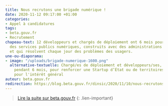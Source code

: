 ```yaml
---
title: Nous recrutons une brigade numérique !
date: 2020-11-12 09:17:00 +01:00
categories:
- Appel à candidatures
tags:
- beta.gouv.fr
- Recrutement
chapeau-text: 12 développeurs et chargés de déploiement ont 6 mois pour renforcer
  des services publics numériques, construits avec des administrations partenaires,
  et qui résolvent chaque jour des problèmes des usagers.
une-ou-diaporama:
- image: "/uploads/brigade-numerique-1600.png"
  alternative-textuelle: Chargé/es de déploiement et développeurs/ses, à temps plein
    pendant 6 mois, pour renforcer une Startup d’État ou de territoires et œuvrer
    pour l'intérêt général
auteur: beta.gouv.fr
redirection: https://blog.beta.gouv.fr/dinsic/2020/11/10/nous-recrutons-une-brigade-numerique/
---
```


> [Lire la suite sur beta.gouv.fr](https://blog.beta.gouv.fr/dinsic/2020/11/10/nous-recrutons-une-brigade-numerique/)
{: .lien-important}
